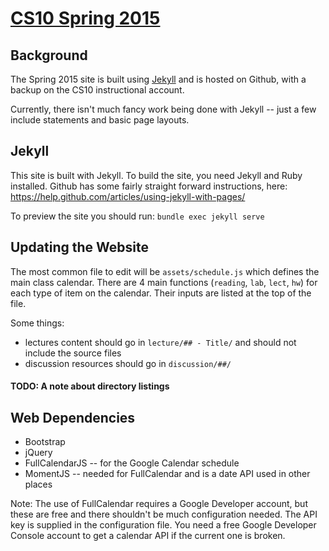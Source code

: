 # [CS10 Spring 2015][site]

[site]: http://cs10.org/sp15

## Background
The Spring 2015 site is built using [Jekyll](jekyllrb.com) and is hosted on Github, with a backup on the CS10 instructional account.

Currently, there isn't much fancy work being done with Jekyll -- just a few include statements and basic page layouts.

## Jekyll
This site is built with Jekyll. To build the site, you need Jekyll and Ruby installed. Github has some fairly straight forward instructions, here:
https://help.github.com/articles/using-jekyll-with-pages/

To preview the site you should run:
`bundle exec jekyll serve`

## Updating the Website

The most common file to edit will be `assets/schedule.js` which defines the main class calendar. There are 4 main functions (`reading`, `lab`, `lect`, `hw`) for each type of item on the calendar. Their inputs are listed at the top of the file.

Some things:
* lectures content should go in `lecture/## - Title/` and should not include the source files
* discussion resources should go in `discussion/##/`

#### TODO: A note about directory listings


## Web Dependencies

* Bootstrap
* jQuery
* FullCalendarJS -- for the Google Calendar schedule
* MomentJS -- needed for FullCalendar and is a date API used in other places

Note: The use of FullCalendar requires a Google Developer account, but these are free and there shouldn't be much configuration needed. The API key is supplied in the configuration file. You need a free Google Developer Console account to get a calendar API if the current one is broken.